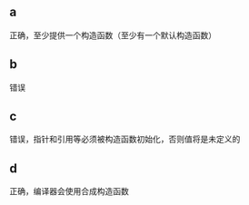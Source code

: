 ## a

正确，至少提供一个构造函数（至少有一个默认构造函数）

## b

错误

## c

错误，指针和引用等必须被构造函数初始化，否则值将是未定义的

## d

正确，编译器会使用合成构造函数

